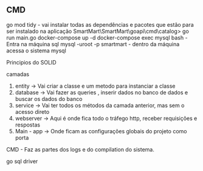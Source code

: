 ## CMD

go mod tidy - vai instalar todas as dependências e pacotes que estão para ser instalado na aplicação
SmartMart\SmartMart\goapi\cmd\catalog> go run main.go
docker-compose up -d
docker-compose exec mysql bash - Entra na máquina sql
mysql -uroot -p smartmart - dentro da máquina acessa o sistema mysql


Principios do SOLID

camadas 

1. entity -> Vai criar a classe e um metodo para instanciar a classe 
2. database -> Vai fazer as queries , inserir dados no banco de dados e buscar os dados do banco
3. service ->  Vai ter todos os métodos da camada anterior, mas sem o acesso direto
4. webserver ->  Aqui é onde fica todo o tráfego http, receber requisições e respostas
5. Main - app -> Onde ficam as configurações globais do projeto como porta

CMD - Faz as partes dos logs e do compilation do sistema. 

go sql driver